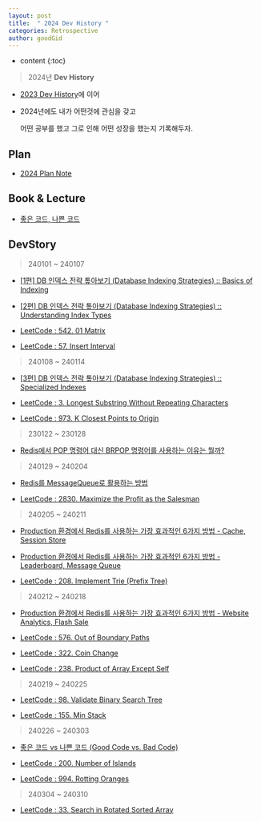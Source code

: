 ```yaml
---
layout: post
title:  " 2024 Dev History "
categories: Retrospective
author: goodGid
---
```

* content
{:toc}

> 2024년 **Dev History**

* [2023 Dev History]({{site.url}}/2023-Retrospective)에 이어

* 2024년에도 내가 어떤것에 관심을 갖고

  어떤 공부를 했고 그로 인해 어떤 성장을 했는지 기록해두자.


## Plan

* [2024 Plan Note](https://gist.github.com/goodGid/4af05baf38573fc1b605f40b55469a9d)

<script src="https://gist.github.com/goodGid/4af05baf38573fc1b605f40b55469a9d.js"></script>

## Book & Lecture

* [좋은 코드, 나쁜 코드](https://shorturl.at/bovyC)



## DevStory

> 240101 ~ 240107

* [[1편] DB 인덱스 전략 톺아보기 (Database Indexing Strategies) :: Basics of Indexing]({{site.url}}/Tech-Database-Indexing-Strategies-1)

* [[2편] DB 인덱스 전략 톺아보기 (Database Indexing Strategies) :: Understanding Index Types]({{site.url}}/Tech-Database-Indexing-Strategies-2)

* [LeetCode : 542. 01 Matrix]({{site.url}}/LeetCode-01-Matrix/#1-code-24-01-07)

* [LeetCode : 57. Insert Interval]({{site.url}}//#1-code-24-01-07)

> 240108 ~ 240114

* [[3편] DB 인덱스 전략 톺아보기 (Database Indexing Strategies) :: Specialized Indexes]({{site.url}}/Tech-Database-Indexing-Strategies-3)

* [LeetCode : 3. Longest Substring Without Repeating Characters]({{site.url}}/LeetCode-Longest-Substring-Without-Repeating-Characters/#1-code-24-01-13-x)

* [LeetCode : 973. K Closest Points to Origin]({{site.url}}/LeetCode-K-Closest-Points-to-Origin/#1-code-24-01-14)

> 230122 ~ 230128

* [Redis에서 POP 명령어 대신 BRPOP 명령어를 사용하는 이유는 뭘까?]({{site.url}}/Redis-Why-Use-BRPOP-Instead-of-POP)

> 240129 ~ 240204

* [Redis를 MessageQueue로 활용하는 방법]({{site.url}}/Redis-We-Use-Redis-As-Message-Queue)

* [LeetCode : 2830. Maximize the Profit as the Salesman]({{site.url}}/LeetCode-Maximize-The-Profit-As-The-Salesman/#1-code-24-02-04)

> 240205 ~ 240211

* [Production 환경에서 Redis를 사용하는 가장 효과적인 6가지 방법 - Cache, Session Store]({{site.url}}/Redis-Most-Impactful-Ways-Redis-Is-Used-In-Production-Systems-1)

* [Production 환경에서 Redis를 사용하는 가장 효과적인 6가지 방법 - Leaderboard, Message Queue]({{site.url}}/Redis-Most-Impactful-Ways-Redis-Is-Used-In-Production-Systems-2)

* [LeetCode : 208. Implement Trie (Prefix Tree)]({{site.url}}/LeetCode-Implement-Trie-Prefix-Tree/#2-code-24-02-11)

> 240212 ~ 240218

* [Production 환경에서 Redis를 사용하는 가장 효과적인 6가지 방법 - Website Analytics, Flash Sale]({{site.url}}/Redis-Most-Impactful-Ways-Redis-Is-Used-In-Production-Systems-3)

* [LeetCode : 576. Out of Boundary Paths]({{site.url}}/LeetCode-Out-of-Boundary-Paths/#1-code-24-02-12)

* [LeetCode : 322. Coin Change]({{site.url}}/LeetCode-Coin-Change/#3-code-24-02-18-x)

* [LeetCode : 238. Product of Array Except Self]({{site.url}}/#2-code-24-02-18)

> 240219 ~ 240225

* [LeetCode : 98. Validate Binary Search Tree]({{site.url}}/LeetCode-Validate-Binary-Search-Tree/#2-code-24-02-25)

* [LeetCode : 155. Min Stack]({{site.url}}/LeetCode-Min-Stack/#1-code-24-02-25)

> 240226 ~ 240303

* [좋은 코드 vs 나쁜 코드 (Good Code vs. Bad Code)]({{site.url}}/Tech-Good-Code-vs-Bad-Code)

* [LeetCode : 200. Number of Islands]({{site.url}}/LeetCode-Number-of-Islands/#2-code-24-03-01)

* [LeetCode : 994. Rotting Oranges]({{site.url}}/LeetCode-Rotting-Oranges/#1-code-24-03-03)

> 240304 ~ 240310

* [LeetCode : 33. Search in Rotated Sorted Array]({{site.url}}/LeetCode-Search-in-Rotated-Sorted-Array/#3-code-24-03-09)